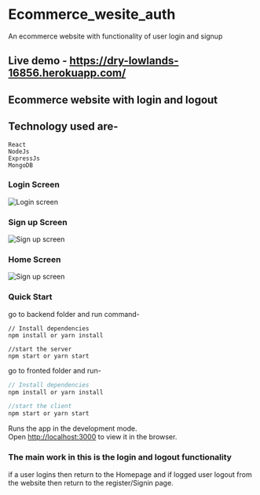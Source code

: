 # Ecommerce_wesite_auth
An ecommerce website with functionality of user login and signup
## Live demo - https://dry-lowlands-16856.herokuapp.com/

## Ecommerce website with login and logout
## Technology used are- 
```
React
NodeJs
ExpressJs
MongoDB
```

### Login Screen
![Login screen](https://raw.githubusercontent.com/harpreetsingh9/Ecommerce_wesite_auth/main/login.png)

### Sign up Screen
![Sign up screen](https://raw.githubusercontent.com/harpreetsingh9/Ecommerce_wesite_auth/main/register.png)

### Home Screen
![Sign up screen](https://raw.githubusercontent.com/harpreetsingh9/Ecommerce_wesite_auth/main/home.png)

### Quick Start
go to backend folder and run command-
```Nodejs
// Install dependencies
npm install or yarn install

//start the server
npm start or yarn start
```
go to fronted folder and run-
```javascript
// Install dependencies
npm install or yarn install

//start the client
npm start or yarn start
```
Runs the app in the development mode.<br>
Open [http://localhost:3000](http://localhost:3000) to view it in the browser.

### The main work in this is the login and logout functionality
if a user logins then return to the Homepage 
and if logged user logout from the website then return to the register/Signin page.
